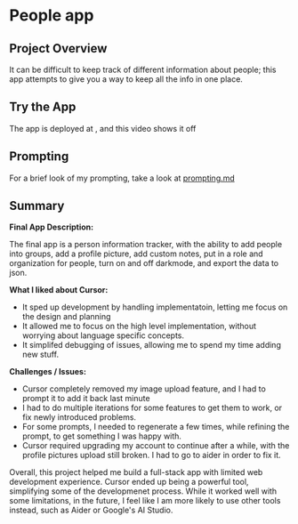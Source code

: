 # People app
## Project Overview
It can be difficult to keep track of different information about people; this app attempts to give you a way to keep all the info in one place.


## Try the App

The app is deployed at <link>, and this video shows it off <link>


## Prompting
For a brief look of my prompting, take a look at [prompting.md](prompting.md)

## Summary

**Final App Description:**

The final app is a person information tracker, with the ability to add people into groups, add a profile picture, add custom notes, put in a role and organization for people, turn on and off darkmode, and export the data to json.

**What I liked about Cursor:**

- It sped up development by handling implementatoin, letting me focus on the design and planning
- It allowed me to focus on the high level implementation, without worrying about language specific concepts.
- It simplifed debugging of issues, allowing me to spend my time adding new stuff.

**Challenges / Issues:**

- Cursor completely removed my image upload feature, and I had to prompt it to add it back last minute
- I had to do multiple iterations for some features to get them to work, or fix newly introduced problems.
- For some prompts, I needed to regenerate a few times, while refining the prompt, to get something I was happy with.
- Cursor required upgrading my account to continue after a while, with the profile pictures upload still broken. I had to go to aider in order to fix it.


Overall, this project helped me build a full-stack app with limited web development experience. Cursor ended up being a powerful tool, simplifying some of the developmenet process. While it worked well with some limitations, in the future, I feel like I am more likely to use other tools instead, such as Aider or Google's AI Studio.
